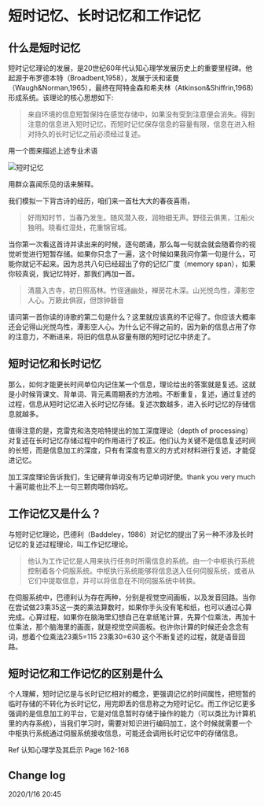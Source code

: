 # 短时记忆、长时记忆和工作记忆

## 什么是短时记忆

短时记忆理论的发展，是20世纪60年代认知心理学发展历史上的重要里程碑。他起源于布罗德本特（Broadbent,1958），发展于沃和诺曼（Waugh&Norman,1965），最终在阿特金森和希夫林（Atkinson&Shiffrin,1968）形成系统。该理论的核心思想如下:

> 来自环境的信息短暂保持在感觉存储中，如果没有受到注意便会消失。得到注意的信息进入短时记忆，而短时记忆保存信息的容量有限，信息在进入相对持久的长时记忆之前必须经过复述。

用一个图来描述上述专业术语

![短时记忆](https://tva1.sinaimg.cn/large/006tNbRwgy1gayibs11ukj30fm03rmx6.jpg)

用群众喜闻乐见的话来解释。

我们模拟一下背古诗的经历，咱们来一首杜大大的春夜喜雨，

> 好雨知时节，当春乃发生。随风潜入夜，润物细无声。野径云俱黑，江船火独明。晓看红湿处，花重锦官城。

当你第一次看这首诗并读出来的时候，逐句朗诵，那么每一句就会就会随着你的视觉听觉进行短暂存储。如果你只念了一遍，这个时候如果我问你第一句是什么，可能你就记不起来。因为总共八句已经超出了你的记忆广度（memory span），如果你较真说，我记忆特好，那我们再加一首。

> 清晨入古寺，初日照高林。竹径通幽处，禅房花木深。山光悦鸟性，潭影空人心。万簌此俱寂，但馀钟磬音

请问第一首你读的诗歌的第二句是什么？这里就应该真的不记得了。你应该大概率还会记得山光悦鸟性，潭影空人心。为什么记不得之前的，因为新的信息占用了你的注意力，不断进来，将旧的信息从容量有限的短时记忆中挤走了。

## 短时记忆和长时记忆

那么，如何才能更长时间单位内记住某一个信息，理论给出的答案就是复述。这就是小时候背课文、背单词、背元素周期表的方法啦。不断重复，复述，通过复述的过程，信息从短时记忆进入长时记忆存储。复述次数越多，进入长时记忆的存储信息就越多。

值得注意的是，克雷克和洛克哈特提出的加工深度理论（depth of processing）对复述在长时记忆存储过程中的作用进行了校正。他们认为关键不是信息复述时间的长短，而是信息加工的深度，只有有深度有意义的方式对材料进行复述，才能促进记忆。

加工深度理论告诉我们，生记硬背单词没有巧记单词好使。thank you very much十遍可能也比不上一句三颗肉喂你妈吃。

## 工作记忆又是什么？

与短时记忆理论，巴德利（Baddeley，1986）对记忆的提出了另一种不涉及长时记忆的复述过程理论，叫工作记忆理论。

> 他认为工作记忆是人用来执行任务时所需信息的系统。由一个中枢执行系统控制着各个伺服系统。中枢执行系统能够将信息送入任何伺服系统，或者从它们中提取信息，并可以将信息在不同伺服系统中转换。

在伺服系统中，巴德利认为存在两种，分别是视觉空间画板，以及发音回路。当你在尝试做23乘35这一类的乘法算数时，如果你手头没有笔和纸，也可以通过心算完成。心算过程，如果你在脑海里幻想自己在拿纸笔计算，先算个位乘法，再加十位乘法，那个脑海里的画面，就是视觉空间面板。也许你计算的时候还会念念有词，想着个位乘法23乘5=115 23乘30=630 这个不断复述的过程，就是语音回路。

## 短时记忆和工作记忆的区别是什么

个人理解，短时记忆是与长时记忆相对的概念，更强调记忆的时间属性，把短暂的临时存储的不转化为长时记忆，用完即丢的信息称之为短时记忆。而工作记忆更多强调的是信息加工的平台，它是对信息暂时存储于操作的能力（可以类比为计算机里的内存系统），当我们学习时，需要对知识进行编码加工，这个时候就需要一个中枢执行系统通过伺服系统接收信息，可能还会调用长时记忆中的存储信息。

[扩展阅读]: https://baike.baidu.com/tashuo/browse/content?id=5c986f702e4433feacc8f083	"扩展阅读"



Ref 认知心理学及其启示 Page 162-168



## Change log 

2020/1/16 20:45